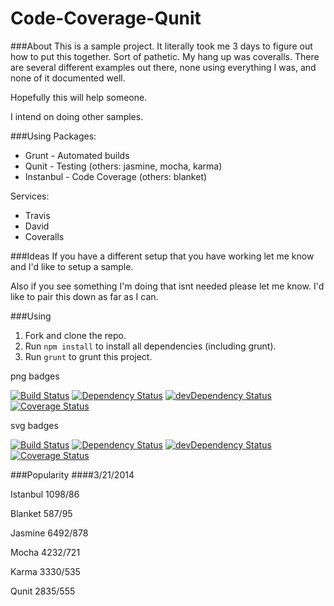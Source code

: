 Code-Coverage-Qunit
====================

###About
This is a sample project. It literally took me 3 days to figure out how to put this together. Sort of pathetic. My hang up was coveralls. 
There are several different examples out there, none using everything I was, and none of it documented well.

Hopefully this will help someone. 

I intend on doing other samples.

###Using
Packages:
* Grunt		- Automated builds
* Qunit		- Testing (others: jasmine, mocha, karma)
* Instanbul - Code Coverage (others: blanket)

Services:
* Travis
* David
* Coveralls

###Ideas
If you have a different setup that you have working let me know and I'd like to setup a sample.

Also if you see something I'm doing that isnt needed please let me know. I'd like to pair this down as far as I can.

###Using
1. Fork and clone the repo.
1. Run `npm install` to install all dependencies (including grunt).
1. Run `grunt` to grunt this project.

png badges

[![Build Status](https://travis-ci.org/thorst/Code-Coverage-Qunit.png?branch=master)](https://travis-ci.org/thorst/Code-Coverage-Qunit)
[![Dependency Status](https://david-dm.org/thorst/Code-Coverage-Qunit.png?theme=shields.io)](https://david-dm.org/thorst/Code-Coverage-Qunit)
[![devDependency Status](https://david-dm.org/thorst/Code-Coverage-Qunit/dev-status.png?theme=shields.io)](https://david-dm.org/thorst/Code-Coverage-Qunit#info=devDependencies)
[![Coverage Status](https://coveralls.io/repos/thorst/Code-Coverage-Qunit/badge.png?branch=master)](https://coveralls.io/r/thorst/Code-Coverage-Qunit?branch=master)

svg badges

[![Build Status](https://travis-ci.org/thorst/Code-Coverage-Qunit.svg?branch=master)](https://travis-ci.org/thorst/Code-Coverage-Qunit)
[![Dependency Status](https://david-dm.org/thorst/Code-Coverage-Qunit.svg?theme=shields.io)](https://david-dm.org/thorst/Code-Coverage-Qunit)
[![devDependency Status](https://david-dm.org/thorst/Code-Coverage-Qunit/dev-status.svg?theme=shields.io)](https://david-dm.org/thorst/Code-Coverage-Qunit#info=devDependencies)
[![Coverage Status](http://img.shields.io/coveralls/thorst/Code-Coverage-Qunit.svg)](https://coveralls.io/r/thorst/Code-Coverage-Qunit?branch=master)


###Popularity
####3/21/2014

Istanbul 1098/86

Blanket 587/95

Jasmine 6492/878

Mocha 4232/721

Karma 3330/535

Qunit 2835/555

